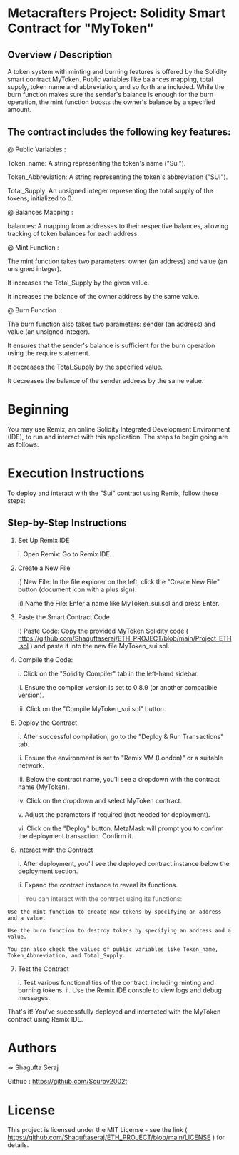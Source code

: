 # Metacrafters Project: Solidity Smart Contract for "MyToken"

## Overview / Description

A token system with minting and burning features is offered by the Solidity smart contract MyToken. Public variables like balances mapping, total supply, token name and abbreviation, and so forth are included. While the burn function makes sure the sender's balance is enough for the burn operation, the mint function boosts the owner's balance by a specified amount.

## The contract includes the following key features:

@ Public Variables :

Token_name: A string representing the token's name ("Sui").

Token_Abbreviation: A string representing the token's abbreviation ("SUI").

Total_Supply: An unsigned integer representing the total supply of the tokens, initialized to 0.

@ Balances Mapping :

balances: A mapping from addresses to their respective balances, allowing tracking of token balances for each address.

@ Mint Function :

The mint function takes two parameters: owner (an address) and value (an unsigned integer).

It increases the Total_Supply by the given value.

It increases the balance of the owner address by the same value.

@ Burn Function :

The burn function also takes two parameters: sender (an address) and value (an unsigned integer).

It ensures that the sender's balance is sufficient for the burn operation using the require statement.

It decreases the Total_Supply by the specified value.

It decreases the balance of the sender address by the same value.

# Beginning

You may use Remix, an online Solidity Integrated Development Environment (IDE), to run and interact with this application. 
The steps to begin going are as follows:

# Execution Instructions

To deploy and interact with the "Sui" contract using Remix, follow these steps:

## Step-by-Step Instructions

1. Set Up Remix IDE
   
    i. Open Remix: Go to Remix IDE.
   
2. Create a New File

     i) New File: In the file explorer on the left, click the "Create New File" button (document icon with a plus sign).
   
     ii) Name the File: Enter a name like MyToken_sui.sol and press Enter.
   
3. Paste the Smart Contract Code
   
     i) Paste Code: Copy the provided MyToken Solidity code ( https://github.com/Shaguftaseraj/ETH_PROJECT/blob/main/Project_ETH.sol ) and paste it into the new 
        file MyToken_sui.sol.

4. Compile the Code:

      i. Click on the "Solidity Compiler" tab in the left-hand sidebar.

      ii. Ensure the compiler version is set to 0.8.9 (or another compatible version).

      iii. Click on the "Compile MyToken_sui.sol" button.
   
5. Deploy the Contract
   
    i. After successful compilation, go to the "Deploy & Run Transactions" tab.
   
    ii. Ensure the environment is set to "Remix VM (London)" or a suitable network.
   
    iii. Below the contract name, you'll see a dropdown with the contract name (MyToken).
   
    iv. Click on the dropdown and select MyToken contract.
   
    v. Adjust the parameters if required (not needed for deployment).
   
    vi. Click on the "Deploy" button. MetaMask will prompt you to confirm the deployment transaction. Confirm it.
   
6.  Interact with the Contract

     i. After deployment, you'll see the deployed contract instance below the deployment section.
    
     ii. Expand the contract instance to reveal its functions.
    
   > You can interact with the contract using its functions:

    Use the mint function to create new tokens by specifying an address and a value.
    
    Use the burn function to destroy tokens by specifying an address and a value.
    
    You can also check the values of public variables like Token_name, Token_Abbreviation, and Total_Supply.
    
7. Test the Contract

      i. Test various functionalities of the contract, including minting and burning tokens.
      ii. Use the Remix IDE console to view logs and debug messages.
   
That's it! You've successfully deployed and interacted with the MyToken contract using Remix IDE.

# Authors
=> Shagufta Seraj

Github : https://github.com/Sourov2002t

# License
This project is licensed under the MIT License - see the link ( https://github.com/Shaguftaseraj/ETH_PROJECT/blob/main/LICENSE ) for details.


   
